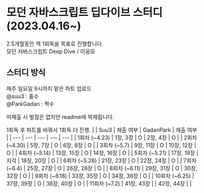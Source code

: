 # 모던 자바스크립트 딥다이브 스터디 (2023.04.16~)

2.5개월동안 책 1회독을 목표로 진행합니다.  
모던 자바스크립트 Deep Dive / 이웅모

## 스터디 방식

매주 일요일 9시까지 맡은 파트 업로드  
@suu3 : 홀수  
@ParkGadan : 짝수

미제출 시 벌점은 없지만 readme에 박제됩니다.

1회독 후 파트를 바꿔서 1회독 더 진행.
| | Suu3 | 제출 여부 | GadanPark | 제출 여부 |
| --- | --- | --- | --- | --- |
| 1회차 (~4.23) | 1장, 3장 | O | 2장, 4장 | O |
| 2회차 (~4.30) | 5장, 7장 | O | 6장, 8장 | O |
| 3회차 (~5.7) | 9장, 11장 | O | 10장, 12장 | O |
| 4회차 (~5.14) | 13장, 15장 | O | 14장, 16장 | O |
| 5회차 (~5.21) | 17장, 19장 | 지각 | 18장, 20장 | O |
| 6회차 (~5.28) | 21장, 23장 | O | 22장, 24장 | O |
| 7회차 (~6.4) | 25장, 27장 | O | 26장, 28장 | O |
| 8회차 (~6.11) | 29장, 31장 | O | 30장, 32장 | O |
| 9회차 (~6.18) | 33장, 35장 | O | 34장, 36장 | O |
| 10회차 (~6.25) | 37장, 39장 | O | 38장, 40장 | O |
| 11회차 (~7.2) | 41장, 43장 | | 42장, 44장 | |
